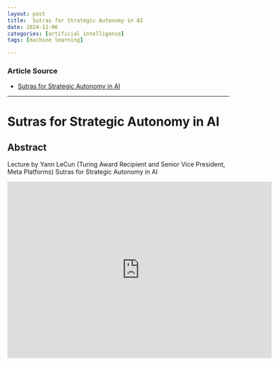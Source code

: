 ```yaml
---
layout: post
title:  Sutras for Strategic Autonomy in AI
date: 2024-12-06
categories: [artificial intelligence]
tags: [machine learning]

---
```


### Article Source


* [Sutras for Strategic Autonomy in AI](https://www.youtube.com/watch?v=w4KCLXiHtUI)

---


# Sutras for Strategic Autonomy in AI

## Abstract

Lecture by Yann LeCun (Turing Award Recipient and Senior Vice President, Meta Platforms) Sutras for Strategic Autonomy in AI


<iframe width="600" height="400" src="https://www.youtube.com/embed/w4KCLXiHtUI?si=gI7xgldgv8fpkOPH" title="YouTube video player" frameborder="0" allow="accelerometer; autoplay; clipboard-write; encrypted-media; gyroscope; picture-in-picture; web-share" referrerpolicy="strict-origin-when-cross-origin" allowfullscreen></iframe>

